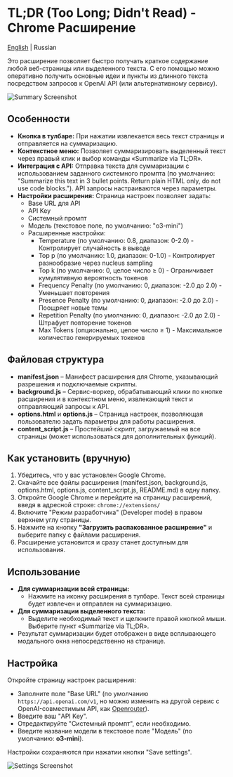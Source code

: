 # TL;DR (Too Long; Didn't Read) - Chrome Расширение

[English](README.md)  | Russian  

Это расширение позволяет быстро получать краткое содержание любой веб-страницы или выделенного текста. С его помощью можно оперативно получить основные идеи и пункты из длинного текста посредством запросов к OpenAI API (или альтернативному сервису).

![Summary Screenshot](https://i.imgur.com/ux0F7ng.png)

## Особенности

- **Кнопка в тулбаре:** При нажатии извлекается весь текст страницы и отправляется на суммаризацию.
- **Контекстное меню:** Позволяет суммаризировать выделенный текст через правый клик и выбор команды «Summarize via TL;DR».
- **Интеграция с API:** Отправка текста для суммаризации с использованием заданного системного промпта (по умолчанию: "Summarize this text in 3 bullet points. Return plain HTML only, do not use code blocks."). API запросы настраиваются через параметры.
- **Настройки расширения:** Страница настроек позволяет задать:
  - Base URL для API
  - API Key
  - Системный промпт
  - Модель (текстовое поле, по умолчанию: "o3-mini")
  - Расширенные настройки:
    - Temperature (по умолчанию: 0.8, диапазон: 0-2.0) - Контролирует случайность в выводе
    - Top p (по умолчанию: 1.0, диапазон: 0-1.0) - Контролирует разнообразие через nucleus sampling
    - Top k (по умолчанию: 0, целое число ≥ 0) - Ограничивает кумулятивную вероятность токенов
    - Frequency Penalty (по умолчанию: 0, диапазон: -2.0 до 2.0) - Уменьшает повторения 
    - Presence Penalty (по умолчанию: 0, диапазон: -2.0 до 2.0) - Поощряет новые темы
    - Repetition Penalty (по умолчанию: 0, диапазон: -2.0 до 2.0) - Штрафует повторение токенов
    - Max Tokens (опционально, целое число ≥ 1) - Максимальное количество генерируемых токенов

## Файловая структура

- **manifest.json** – Манифест расширения для Chrome, указывающий разрешения и подключаемые скрипты.
- **background.js** – Сервис-воркер, обрабатывающий клики по кнопке расширения и в контекстном меню, извлекающий текст и отправляющий запросы к API.
- **options.html** и **options.js** – Страница настроек, позволяющая пользователю задать параметры для работы расширения.
- **content_script.js** – Простейший скрипт, загружаемый на все страницы (может использоваться для дополнительных функций).

## Как установить (вручную)

1. Убедитесь, что у вас установлен Google Chrome.
2. Скачайте все файлы расширения (manifest.json, background.js, options.html, options.js, content_script.js, README.md) в одну папку.
3. Откройте Google Chrome и перейдите на страницу расширений, введя в адресной строке: `chrome://extensions/`
4. Включите "Режим разработчика" (Developer mode) в правом верхнем углу страницы.
5. Нажмите на кнопку **"Загрузить распакованное расширение"** и выберите папку с файлами расширения.
6. Расширение установится и сразу станет доступным для использования.

## Использование

- **Для суммаризации всей страницы:**
  - Нажмите на иконку расширения в тулбаре. Текст всей страницы будет извлечен и отправлен на суммаризацию.
- **Для суммаризации выделенного текста:**
  - Выделите необходимый текст и щелкните правой кнопкой мыши. Выберите пункт «Summarize via TL;DR».
- Результат суммаризации будет отображен в виде всплывающего модального окна непосредственно на странице.

## Настройка

Откройте страницу настроек расширения:
- Заполните поле "Base URL" (по умолчанию `https://api.openai.com/v1`, но можно изменить на другой сервис с OpenAI-совместимым API, как [Openrouter](https://openrouter.ai/)).
- Введите ваш "API Key".
- Отредактируйте "Системный промпт", если необходимо.
- Введите название модели в текстовое поле "Модель" (по умолчанию: **o3-mini**).

Настройки сохраняются при нажатии кнопки "Save settings".

![Settings Screenshot](https://i.imgur.com/fT1SddM.png)
